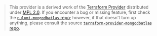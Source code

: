 > This provider is a derived work of the [Terraform Provider](https://github.com/mongodb/terraform-provider-mongodbatlas)
> distributed under [MPL 2.0](https://www.mozilla.org/en-US/MPL/2.0/). If you encounter a bug or missing feature,
> first check the [`pulumi-mongodbatlas` repo](https://github.com/pulumi/pulumi-mongodbatlas/issues); however, if that doesn't turn up anything,
> please consult the source [`terraform-provider-mongodbatlas` repo](https://github.com/mongodb/terraform-provider-mongodbatlas/issues).
